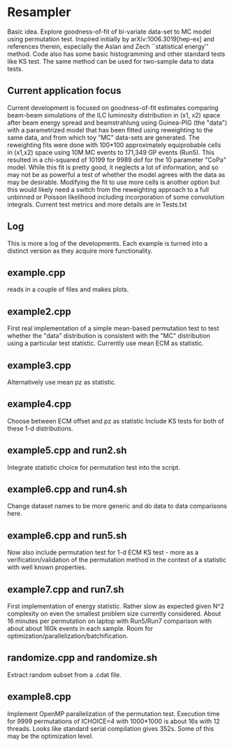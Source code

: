 # Resampler
Basic idea. Explore goodness-of-fit of bi-variate 
data-set to MC model using permutation test. Inspired 
initially by arXiv:1006.3019[hep-ex] and references therein, 
especially the Aslan and Zech ``statistical energy'' method.
Code also has some basic histogramming and other standard tests like KS test.
The same method can be used for two-sample data to data tests.

## Current application focus
Current development is focused on goodness-of-fit estimates 
comparing beam-beam simulations of the ILC luminosity distribution 
in (x1, x2) space after beam energy spread and beamstrahlung 
using Guinea-PIG (the "data") with a parametrized model that has been fitted 
using reweighting to the same data, and from which toy "MC" data-sets are generated.
The reweighting fits were done with 100*100 approximately 
equiprobable cells in (x1,x2) space using 10M MC events to 171,349 GP events (Run5).
This resulted in a chi-squared of 10199 for 9989 dof for the 10 parameter "CoPa" model. 
While this fit is pretty good, it neglects a lot of information, and so may 
not be as powerful a test of whether the model agrees with the data as may be 
desirable. Modifying the fit to use more cells is another option but this 
would likely need a switch from the reweighting approach to a full unbinned 
or Poisson likelihood including incorporation of some convolution integrals.
Current test metrics and more details are in Tests.txt

## Log
This is more a log of the developments. Each example is 
turned into a distinct version as they acquire more functionality.

## example.cpp
reads in a couple of files and makes plots.

## example2.cpp
First real implementation of a simple mean-based 
permutation test to test whether the "data" distribution is consistent with 
the "MC" distribution using a particular test statistic. Currently 
use mean ECM as statistic.

## example3.cpp
Alternatively use mean pz as statistic.

## example4.cpp
Choose between ECM offset and pz as statistic
Include KS tests for both of these 1-d distributions.

## example5.cpp and run2.sh
Integrate statistic choice for permutation test into the script.

## example6.cpp and run4.sh
Change dataset names to be more generic and do data to data comparisons here.

## example6.cpp and run5.sh
Now also include permutation test for 1-d ECM KS test - more as a verification/validation 
of the permutation method in the context of a statistic with well known properties.

## example7.cpp and run7.sh
First implementation of energy statistic. Rather slow as expected 
given N^2 complexity on even the smallest problem size currently considered. 
About 16 minutes per permutation on laptop with Run5/Run7 comparison 
with about about 160k events in each sample.
Room for optimization/parallelization/batchification.

## randomize.cpp and randomize.sh
Extract random subset from a .cdat file.

## example8.cpp
Implement OpenMP parallelization of the permutation test.
Execution time for 9999 permutations of ICHOICE=4 with 1000*1000 is about 16s 
with 12 threads. Looks like standard serial compilation gives 352s.
Some of this may be the optimization level. 
